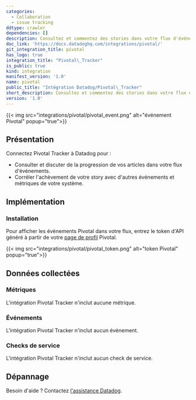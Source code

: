 ```yaml
---
categories:
  - Collaboration
  - issue tracking
ddtype: crawler
dependencies: []
description: Consultez et commentez des stories dans votre flux d'événements Datadog.
doc_link: 'https://docs.datadoghq.com/integrations/pivotal/'
git_integration_title: pivotal
has_logo: true
integration_title: "Pivotal\_Tracker"
is_public: true
kind: integration
manifest_version: '1.0'
name: pivotal
public_title: "Intégration Datadog/Pivotal\_Tracker"
short_description: Consultez et commentez des stories dans votre flux d'événements Datadog.
version: '1.0'
---
```

{{< img src="integrations/pivotal/pivotal_event.png" alt="événement Pivotal" popup="true">}}

## Présentation

Connectez Pivotal Tracker à Datadog pour :

* Consulter et discuter de la progression de vos articles dans votre flux d'événements.
* Corréler l'achèvement de votre story avec d'autres événements et métriques de votre système.

## Implémentation
### Installation

Pour afficher les événements Pivotal dans votre flux, entrez le token d'API généré à partir de votre [page de profil][1] Pivotal.

{{< img src="integrations/pivotal/pivotal_token.png" alt="token Pivotal" popup="true">}}

## Données collectées
### Métriques

L'intégration Pivotal Tracker n'inclut aucune métrique.

### Événements
L'intégration Pivotal Tracker n'inclut aucun événement.

### Checks de service
L'intégration Pivotal Tracker n'inclut aucun check de service.

## Dépannage
Besoin d'aide ? Contactez [l'assistance Datadog][2].

[1]: https://www.pivotaltracker.com/signin
[2]: https://docs.datadoghq.com/fr/help